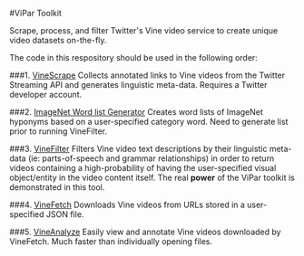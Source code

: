 #ViPar Toolkit

Scrape, process, and filter Twitter's Vine video service to create unique video datasets on-the-fly.

The code in this respository should be used in the following order:

###1. [VineScrape](https://github.com/DannyDelott/ViPar-Toolkit/tree/master/VineScrape)
Collects annotated links to Vine videos from the Twitter Streaming API and generates linguistic meta-data. Requires a Twitter developer account.

###2. [ImageNet Word list Generator](https://github.com/DannyDelott/ViPar-Toolkit/tree/master/ImageNet%20Word%20List%20Generator)
Creates word lists of ImageNet hyponyms based on a user-specified category word.
Need to generate list prior to running VineFilter.

###3. [VineFilter](https://github.com/DannyDelott/ViPar-Toolkit/tree/master/VineFilter)
Filters Vine video text descriptions by their linguistic meta-data (ie: parts-of-speech and grammar relationships) in order to return videos containing a high-probability of having the user-specified visual object/entity in the video content itself. The real **power** of the ViPar toolkit is demonstrated in this tool.

###4. [VineFetch](https://github.com/DannyDelott/ViPar-Toolkit/tree/master/VineFetch)
Downloads Vine videos from URLs stored in a user-specified JSON file.

###5. [VineAnalyze](https://github.com/DannyDelott/ViPar-Toolkit/tree/master/VineAnalyze)
Easily view and annotate Vine videos downloaded by VineFetch. Much faster than individually opening files.

